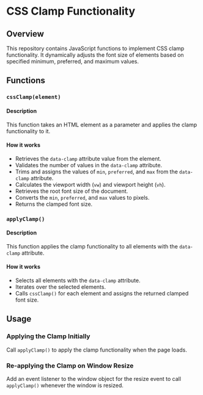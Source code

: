 
# CSS Clamp Functionality

## Overview

This repository contains JavaScript functions to implement CSS clamp functionality. It dynamically adjusts the font size of elements based on specified minimum, preferred, and maximum values.

## Functions

### `cssClamp(element)`

#### Description

This function takes an HTML element as a parameter and applies the clamp functionality to it.

#### How it works

- Retrieves the `data-clamp` attribute value from the element.
- Validates the number of values in the `data-clamp` attribute.
- Trims and assigns the values of `min`, `preferred`, and `max` from the `data-clamp` attribute.
- Calculates the viewport width (`vw`) and viewport height (`vh`).
- Retrieves the root font size of the document.
- Converts the `min`, `preferred`, and `max` values to pixels.
- Returns the clamped font size.

### `applyClamp()`

#### Description

This function applies the clamp functionality to all elements with the `data-clamp` attribute.

#### How it works

- Selects all elements with the `data-clamp` attribute.
- Iterates over the selected elements.
- Calls `cssClamp()` for each element and assigns the returned clamped font size.

## Usage

### Applying the Clamp Initially

Call `applyClamp()` to apply the clamp functionality when the page loads.

### Re-applying the Clamp on Window Resize

Add an event listener to the window object for the resize event to call `applyClamp()` whenever the window is resized.
